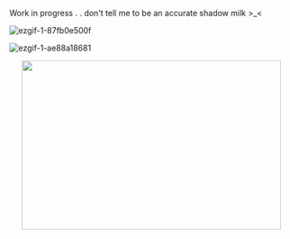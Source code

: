 Work in progress . . don't tell me to be an accurate shadow milk >_<



![ezgif-1-87fb0e500f](https://github.com/user-attachments/assets/554570f6-ea43-4df3-899f-7a9543925874)

![ezgif-1-ae88a18681](https://github.com/user-attachments/assets/6feec68f-4470-400b-bb36-7aad3138cb3b)



<p align="center">
  <img width="460" height="300" src="https://github.com/user-attachments/assets/554570f6-ea43-4df3-899f-7a9543925874">
</p>
